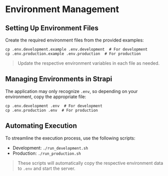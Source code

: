 # Environment Management

## Setting Up Environment Files

Create the required environment files from the provided examples:

```shell
cp .env.development.example .env.development  # For development
cp .env.production.example .env.production  # For production
```

> Update the respective environment variables in each file as needed.

## Managing Environments in Strapi

The application may only recognize `.env`, so depending on your environment, copy the appropriate file:

```shell
cp .env.development .env  # For development
cp .env.production .env  # For production
```

## Automating Execution

To streamline the execution process, use the following scripts:
* Development: `./run_development.sh`
* Production: `./run_production.sh`

> These scripts will automatically copy the respective environment data to `.env` and start the server.
